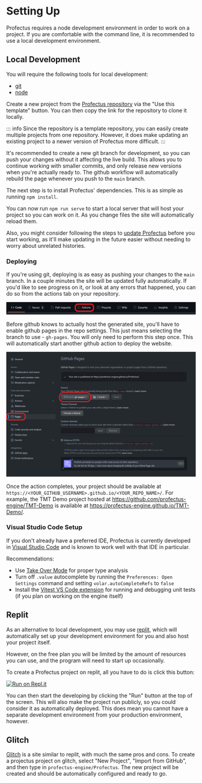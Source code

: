 # Setting Up

Profectus requires a node development environment in order to work on a project. If you are comfortable with the command line, it is recommended to use a local development environment.

## Local Development

You will require the following tools for local development:

- [git](https://git-scm.com/downloads)
- [node](https://nodejs.org/en/download/)

Create a new project from the [Profectus repository](https://github.com/profectus-engine/Profectus) via the "Use this template" button. You can then copy the link for the repository to clone it locally.

::: info
Since the repository is a template repository, you can easily create multiple projects from one repository. However, it does make updating an existing project to a newer version of Profectus more difficult.
:::

It's recommended to create a new git branch for development, so you can push your changes without it affecting the live build. This allows you to continue working with smaller commits, and only release new versions when you're actually ready to. The github workflow will automatically rebuild the page whenever you push to the `main` branch.

The next step is to install Profectus' dependencies. This is as simple as running `npm install`.

You can now run `npm run serve` to start a local server that will host your project so you can work on it. As you change files the site will automatically reload them.

Also, you might consider following the steps to [update Profectus](./updating.md) before you start working, as it'll make updating in the future easier without needing to worry about unrelated histories.

### Deploying

If you're using git, deploying is as easy as pushing your changes to the `main` branch. In a couple minutes the site will be updated fully automatically. If you'd like to see progress on it, or look at any errors that happened, you can do so from the actions tab on your repository.

![actions button](./actionsbutton.png)

Before github knows to actually host the generated site, you'll have to enable github pages in the repo settings. This just means selecting the branch to use - `gh-pages`. You will only need to perform this step once. This will automatically start another github action to deploy the website.

![github pages](./gh-pages.png)

Once the action completes, your project should be available at `https://<YOUR_GITHUB_USERNAME>.github.io/<YOUR_REPO_NAME>/`. For example, the TMT Demo project hosted at https://github.com/profectus-engine/TMT-Demo is available at https://profectus-engine.github.io/TMT-Demo/.

### Visual Studio Code Setup

If you don't already have a preferred IDE, Profectus is currently developed in [Visual Studio Code](https://code.visualstudio.com) and is known to work well with that IDE in particular.

Recommendations:
- Use [Take Over Mode](https://github.com/johnsoncodehk/volar/discussions/471) for proper type analysis
- Turn off `.value` autocomplete by running the `Preferences: Open Settings` command and setting `volar.autoCompleteRefs` to `false`
- Install the [Vitest VS Code extension](https://marketplace.visualstudio.com/items?itemName=ZixuanChen.vitest-explorer&ssr=false#qna) for running and debugging unit tests (if you plan on working on the engine itself)

## Replit

As an alternative to local development, you may use [replit](https://replit.com), which will automatically set up your development environment for you and also host your project itself.

However, on the free plan you will be limited by the amount of resources you can use, and the program will need to start up occasionally.

To create a Profectus project on replit, all you have to do is click this button:

[![Run on Repl.it](https://repl.it/badge/github/profectus-engine/Profectus)](https://repl.it/github/profectus-engine/Profectus)

You can then start the developing by clicking the "Run" button at the top of the screen. This will also make the project run publicly, so you could consider it as automatically deployed. This does mean you cannot have a separate development environment from your production environment, however.

## Glitch

[Glitch](https://glitch.com) is a site similar to replit, with much the same pros and cons. To create a projectus project on glitch, select "New Project", "Import from GitHub", and then type in `profectus-engine/Profectus`. The new project will be created and should be automatically configured and ready to go.
